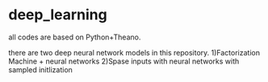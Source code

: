 # deep_learning
all codes are based on Python+Theano.

there are two deep neural network models in this repository.
1)Factorization Machine + neural networks
2)Spase inputs with neural networks with sampled initlization

